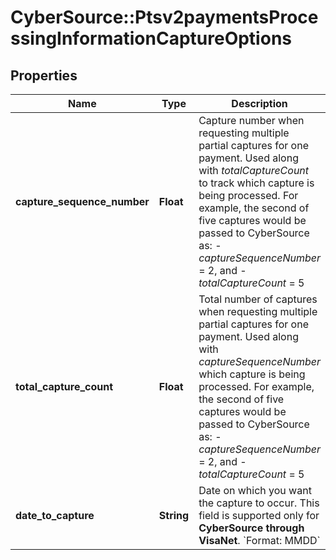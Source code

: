 # CyberSource::Ptsv2paymentsProcessingInformationCaptureOptions

## Properties
Name | Type | Description | Notes
------------ | ------------- | ------------- | -------------
**capture_sequence_number** | **Float** | Capture number when requesting multiple partial captures for one payment. Used along with _totalCaptureCount_ to track which capture is being processed.  For example, the second of five captures would be passed to CyberSource as:   - _captureSequenceNumber_ &#x3D; 2, and   - _totalCaptureCount_ &#x3D; 5  | [optional] 
**total_capture_count** | **Float** | Total number of captures when requesting multiple partial captures for one payment. Used along with _captureSequenceNumber_ which capture is being processed.  For example, the second of five captures would be passed to CyberSource as:   - _captureSequenceNumber_ &#x3D; 2, and   - _totalCaptureCount_ &#x3D; 5  | [optional] 
**date_to_capture** | **String** | Date on which you want the capture to occur. This field is supported only for **CyberSource through VisaNet**. &#x60;Format: MMDD&#x60;  | [optional] 


